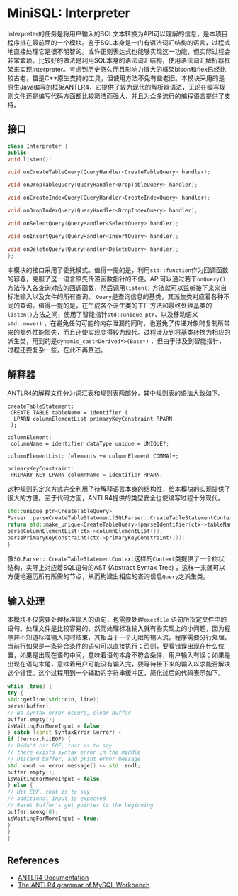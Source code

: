 # MiniSQL: Interpreter

Interpreter的任务是将用户输入的SQL文本转换为API可以理解的信息，是本项目程序排在最前面的一个模块。鉴于SQL本身是一门有语法词汇结构的语言，过程式地直接处理它是很不明智的。或许正则表达式也能够实现这一功能，但实际过程会非常繁琐。比较好的做法是利用SQL本身的语法词汇结构，使用语法词汇解析器框架来实现Interpreter。考虑到历史悠久而且影响力很大的框架bison和flex已经比较古老，虽是C++原生支持的工具，但使用方法不免有些老旧。本模块采用的是原生Java编写的框架ANTLR4，它提供了较为现代的解析器语法，无论在编写规则文件还是编写代码方面都比较简洁而强大，并且为众多流行的编程语言提供了支持。

## 接口

```cpp
class Interpreter {
public:
void listen();

void onCreateTableQuery(QueryHandler<CreateTableQuery> handler);

void onDropTableQuery(QueryHandler<DropTableQuery> handler);

void onCreateIndexQuery(QueryHandler<CreateIndexQuery> handler);

void onDropIndexQuery(QueryHandler<DropIndexQuery> handler);

void onSelectQuery(QueryHandler<SelectQuery> handler);

void onInsertQuery(QueryHandler<InsertQuery> handler);

void onDeleteQuery(QueryHandler<DeleteQuery> handler);
};
```

本模块的接口采用了委托模式。值得一提的是，利用`std::function`作为回调函数的容器，克服了这一语言原先传递函数指针的不便。API可以通过若干`onQuery()`方法传入各查询对应的回调函数，然后调用`listen()`
方法就可以监听接下来来自标准输入以及文件的所有查询。
`Query`是查询信息的基类，其派生类对应着各种不同的查询。值得一提的是，在生成各个派生类的工厂方法和最终处理基类的`listen()`方法之间，使用了智能指针`std::unique_ptr`、以及移动语义`std::move()`
，在避免任何可能的内存泄漏的同时，也避免了传递对象时复制所带来的额外性能损失，而且还使实现变得较为现代。过程涉及到将基类转换为相应的派生类，用到的是`dynamic_cast<Derived*>(Base*)`
，但由于涉及到智能指针，过程还要复杂一些，在此不再赘述。

## 解释器

ANTLR4的解释文件分为词汇表和规则表两部分，其中规则表的语法大致如下。

```
createTableStatement:
 CREATE TABLE tableName = identifier (
  LPARN columnElementList primaryKeyConstraint RPARN
 );

columnElement:
 columnName = identifier dataType unique = UNIQUE?;

columnElementList: (elements += columnElement COMMA)+;

primaryKeyConstraint:
 PRIMARY KEY LPARN columnName = identifier RPARN;
```

这种规则的定义方式完全利用了待解释语言本身的结构性，给本模块的实现提供了很大的方便。至于代码方面，ANTLR4提供的类型安全也使编写过程十分现代。

```cpp
std::unique_ptr<CreateTableQuery>
Parser::parseCreateTableStatement(SQLParser::CreateTableStatementContext *ctx) {
return std::make_unique<CreateTableQuery>(parseIdentifier(ctx->tableName),
parseColumnElementList(ctx->columnElementList()),
parsePrimaryKeyConstraint(ctx->primaryKeyConstraint()));
}
```

像`SQLParser::CreateTableStatementContext`这样的`Context`类提供了一个树状结构，实际上对应着SQL语句的AST (Abstract Syntax Tree)
，这样一来就可以方便地遍历所有所需的节点，从而构建出相应的查询信息`Query`之派生类。

## 输入处理

本模块不仅需要处理标准输入的语句，也需要处理`execfile`
语句所指定文件中的语句。处理文件是比较容易的，然而处理标准输入就有些实现上的小问题，因为程序并不知道标准输入何时结束，其相当于一个无限的输入流。程序需要分行处理，当前行如果是一条符合条件的语句可以直接执行；否则，要看错误出现在什么位置，如果是出现在语句中间，意味着语句本身不符合条件，用户输入有误；如果是出现在语句末尾，意味着用户可能没有输入完，要等待接下来的输入以求能否解决这个错误。这个过程用到一个辅助的字符串缓冲区，简化过后的代码表示如下。

```cpp
while (true) {
try {
std::getline(std::cin, line);
parse(buffer);
// No syntax error occurs, clear buffer
buffer.empty();
isWaitingForMoreInput = false;
} catch (const SyntaxError &error) {
if (!error.hitEOF) {
// Didn't hit EOF, that is to say
// there exists syntax error in the middle
// Discard buffer, and print error message
std::cout << error.message() << std::endl;
buffer.empty();
isWaitingForMoreInput = false;
} else {
// Hit EOF, that is to say
// additional input is expected
// Reset buffer's get pointer to the beginning
buffer.seekg(0);
isWaitingForMoreInput = true;
}
}
}
```

## References

- [ANTLR4 Documentation](https://github.com/antlr/antlr4/blob/master/doc/interpreters.md)
- [The ANTLR4 grammar of MySQL Workbench](https://github.com/mysql/mysql-workbench/tree/8.0/library/parsers/grammars)
